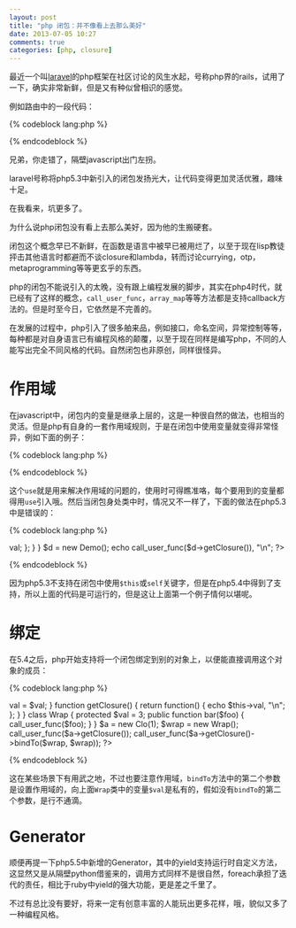 ```yaml
---
layout: post
title: "php 闭包：并不像看上去那么美好"
date: 2013-07-05 10:27
comments: true
categories: [php, closure]
---
```


最近一个叫[laravel](http://laravel.com/)的php框架在社区讨论的风生水起，号称php界的rails，试用了一下，确实非常新鲜，但是又有种似曾相识的感觉。

例如路由中的一段代码：

{% codeblock lang:php %}
<?php
Route::get('/', function()
{
    return View::make('hello');
});
?>
{% endcodeblock %}

兄弟，你走错了，隔壁javascript出门左拐。

laravel号称将php5.3中新引入的闭包发扬光大，让代码变得更加灵活优雅，趣味十足。

在我看来，坑更多了。

为什么说php闭包没有看上去那么美好，因为他的生搬硬套。

闭包这个概念早已不新鲜，在函数是语言中被早已被用烂了，以至于现在lisp教徒抨击其他语言时都避而不谈closure和lambda，转而讨论currying，otp，metaprogramming等等更玄乎的东西。

php的闭包不能说引入的太晚，没有跟上编程发展的脚步，其实在php4时代，就已经有了这样的概念，`call_user_func`，`array_map`等等方法都是支持callback方法的。但是时至今日，它依然是不完善的。

在发展的过程中，php引入了很多舶来品，例如接口，命名空间，异常控制等等，每种都是对自身语言已有编程风格的颠覆，以至于现在同样是编写php，不同的人能写出完全不同风格的代码。自然闭包也非原创，同样很怪异。

# 作用域

在javascript中，闭包内的变量是继承上层的，这是一种很自然的做法，也相当的灵活。但是php有自身的一套作用域规则，于是在闭包中使用变量就变得非常怪异，例如下面的例子：

{% codeblock lang:php %}
<?php
$v = 1;
$arr = [1, 2, 3];
array_map(function($n) use ($v) {
    if ($n == $v) {
        echo 'exist';
    }
    return false;
}, $arr);
?>
{% endcodeblock %}

这个`use`就是用来解决作用域的问题的，使用时可得瞧准咯，每个要用到的变量都得用`use`引入哦。然后当闭包身处类中时，情况又不一样了，下面的做法在php5.3中是错误的：

{% codeblock lang:php %}
<?php
class Demo {

    protected $val = 'v';

    public function getClosure() {
        return function() {
            return $this->val;
        };
    }
}

$d = new Demo();
echo call_user_func($d->getClosure()), "\n";
?>
{% endcodeblock %}

因为php5.3不支持在闭包中使用`$this`或`self`关键字，但是在php5.4中得到了支持，所以上面的代码是可运行的，但是这让上面第一个例子情何以堪呢。

# 绑定

在5.4之后，php开始支持将一个闭包绑定到别的对象上，以便能直接调用这个对象的成员：

{% codeblock lang:php %}
<?php

class Clo {

    public function __construct($val) {
        $this->val = $val;
    }

    function getClosure() {
        return function() {
            echo $this->val, "\n";
        };
    }
}

class Wrap {
    protected $val = 3;

    public function bar($foo) {
        call_user_func($foo);
    }
}

$a = new Clo(1);
$wrap = new Wrap();
call_user_func($a->getClosure());
call_user_func($a->getClosure()->bindTo($wrap, $wrap));
?>
{% endcodeblock %}

这在某些场景下有用武之地，不过也要注意作用域，`bindTo`方法中的第二个参数是设置作用域的，向上面`Wrap`类中的变量`$val`是私有的，假如没有`bindTo`的第二个参数，是行不通滴。

# Generator

顺便再提一下php5.5中新增的Generator，其中的yield支持运行时自定义方法，这显然又是从隔壁python借鉴来的，调用方式同样不是很自然，foreach承担了迭代的责任，相比于ruby中yield的强大功能，更是差之千里了。

不过有总比没有要好，将来一定有创意丰富的人能玩出更多花样，哦，貌似又多了一种编程风格。